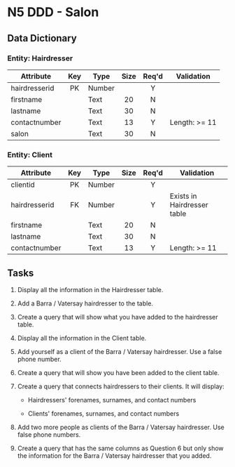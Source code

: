 # N5 DDD - Salon

## Data Dictionary

### Entity: Hairdresser

| Attribute     | Key   | Type   | Size  | Req'd | Validation |
| ---------     | :---: | ----   | :---: | :---: | ---------- |
| hairdresserid | PK    | Number |       | Y     |            |
| firstname     |       | Text   | 20    | N     |            |
| lastname      |       | Text   | 30    | N     |            |
| contactnumber |       | Text   | 13    | Y     | Length: >= 11 |
| salon         |       | Text   | 30    | N     |            |

### Entity: Client

| Attribute     | Key   | Type   | Size  | Req'd | Validation |
| ---------     | :---: | ----   | :---: | :---: | ---------- |
| clientid      | PK    | Number |       | Y     |            |
| hairdresserid | FK    | Number |       | Y     | Exists in Hairdresser table |
| firstname     |       | Text   | 20    | N     |            |
| lastname      |       | Text   | 30    | N     |            |
| contactnumber |       | Text   | 13    | Y     | Length: >= 11 |

## Tasks

1. Display all the information in the Hairdresser table.

2. Add a Barra / Vatersay hairdresser to the table.

3. Create a query that will show what you have added to the hairdresser table.

4. Display all the information in the Client table.

5. Add yourself as a client of the Barra / Vatersay hairdresser.  Use a false phone number.

6. Create a query that will show you have been added to the client table.

7. Create a query that connects hairdressers to their clients.  It will display:

    * Hairdressers' forenames, surnames, and contact numbers

    * Clients' forenames, surnames, and contact numbers

8. Add two more people as clients of the Barra / Vatersay hairdresser.  Use false phone numbers.

9. Create a query that has the same columns as Question 6 but only show the information for the Barra / Vatersay hairdresser that you added.

